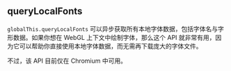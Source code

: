 ## queryLocalFonts

`globalThis.queryLocalFonts` 可以异步获取所有本地字体数据，包括字体名与字形数据。如果你想在 WebGL 上下文中绘制字体，那么这个 API 就非常有用，因为它可以帮助你直接使用本地字体数据，而无需再下载庞大的字体文件。

不过，该 API 目前仅在 Chromium 中可用。
